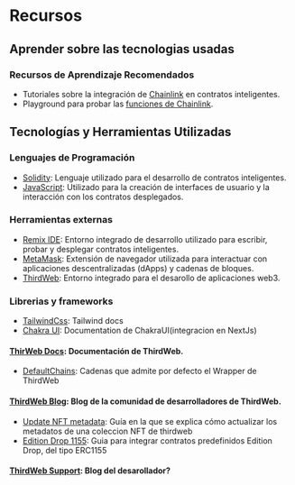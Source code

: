 # Recursos

## Aprender sobre las tecnologias usadas

### Recursos de Aprendizaje Recomendados

- Tutoriales sobre la integración de [Chainlink](https://www.youtube.com/@chainlink) en contratos inteligentes.
- Playground para probar las [funciones de Chainlink](https://functions.chain.link/playground).

## Tecnologías y Herramientas Utilizadas

### Lenguajes de Programación

- [Solidity](https://docs.soliditylang.org/en/v0.8.23/): Lenguaje utilizado para el desarrollo de contratos inteligentes.
- [JavaScript](https://developer.mozilla.org/es/docs/Web/JavaScript): Utilizado para la creación de interfaces de usuario y la interacción con los contratos desplegados.

### Herramientas externas

- [Remix IDE](https://remix.ethereum.org/): Entorno integrado de desarrollo utilizado para escribir, probar y desplegar contratos inteligentes.
- [MetaMask](https://metamask.io/): Extensión de navegador utilizada para interactuar con aplicaciones descentralizadas (dApps) y cadenas de bloques.
- [ThirdWeb](https://thirdweb.com/explore): Entorno integrado para el desarollo de aplicaciones web3.

### Librerias y frameworks

- [TailwindCss](https://tailwindcss.com/): Tailwind docs
- [Chakra UI](https://chakra-ui.com/getting-started/nextjs-app-guide): Documentation de ChakraUI(integracion en NextJs)

#### [ThirWeb Docs](https://portal.thirdweb.com/): Documentación de ThirdWeb.

- [DefaultChains](https://portal.thirdweb.com/react/v4/ThirdwebProvider#default-chains): Cadenas que admite por defecto el Wrapper de ThirdWeb

#### [ThirdWeb Blog](https://blog.thirdweb.com/): Blog de la comunidad de desarrolladores de ThirdWeb.

- [Update NFT metadata](https://blog.thirdweb.com/changelog/updating-and-freezing-nft-metadata/): Guía en la que se explica cómo actualizar los metadatos de una coleccion NFT de thirdweb
- [Edition Drop 1155](https://blog.thirdweb.com/guides/how-to-create-an-open-edition-nft-drop/): Guia para integrar contratos predefinidos Edition Drop, del tipo ERC1155

#### [ThirdWeb Support](https://support.thirdweb.com/): Blog del desarollador?
